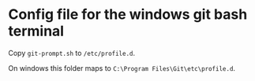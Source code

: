 # Config file for the windows git bash terminal

Copy `git-prompt.sh` to `/etc/profile.d`.

On windows this folder maps to `C:\Program Files\Git\etc\profile.d`.
